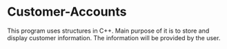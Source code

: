 # Customer-Accounts
This program uses structures in C++. Main purpose of it is to store and display customer information. The information will be provided by the user.
